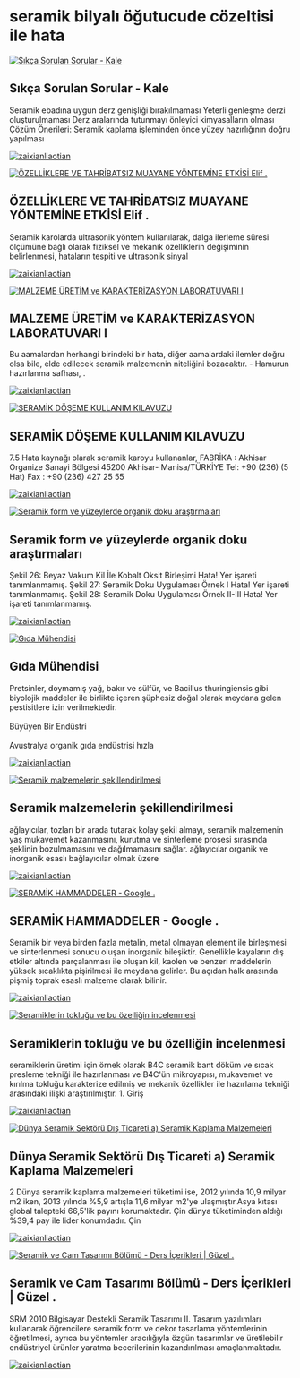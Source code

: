 # seramik bilyalı öğutucude cözeltisi ile hata
<a href="https://mnn.zoosnet.net/LR/Chatpre.aspx?id=MNN94995150&p=https://topgrinding.com/" target="_blank">![Sıkça Sorulan Sorular - Kale](https://github.com/technlg/images/blob/main/25.jpg)</a>
## Sıkça Sorulan Sorular - Kale
Seramik ebadına uygun derz genişliği bırakılmaması Yeterli genleşme derzi oluşturulmaması Derz aralarında tutunmayı önleyici kimyasalların olması Çözüm Önerileri: Seramik kaplama işleminden önce yüzey hazırlığının doğru yapılması
<a href="https://mnn.zoosnet.net/LR/Chatpre.aspx?id=MNN94995150&p=https://topgrinding.com/" target="_blank"><img src="https://github.com/technlg/images/raw/main/chat11.jpg" alt="zaixianliaotian"/></a><a href="//whatsapp.shibangsoft.com/WhatsApp.php" ><img src="https://github.com/technlg/images/raw/main/chat11.png" alt=""></a>
<a href="https://mnn.zoosnet.net/LR/Chatpre.aspx?id=MNN94995150&p=https://topgrinding.com/" target="_blank">![ÖZELLİKLERE VE TAHRİBATSIZ MUAYANE YÖNTEMİNE ETKİSİ Elif .](https://github.com/technlg/images/blob/main/10.jpg)</a>
## ÖZELLİKLERE VE TAHRİBATSIZ MUAYANE YÖNTEMİNE ETKİSİ Elif .
Seramik karolarda ultrasonik yöntem kullanılarak, dalga ilerleme süresi ölçümüne bağlı olarak fiziksel ve mekanik özelliklerin değişiminin belirlenmesi, hataların tespiti ve ultrasonik sinyal
<a href="https://mnn.zoosnet.net/LR/Chatpre.aspx?id=MNN94995150&p=https://topgrinding.com/" target="_blank"><img src="https://github.com/technlg/images/raw/main/chat11.jpg" alt="zaixianliaotian"/></a><a href="//whatsapp.shibangsoft.com/WhatsApp.php" ><img src="https://github.com/technlg/images/raw/main/chat11.png" alt=""></a>
<a href="https://mnn.zoosnet.net/LR/Chatpre.aspx?id=MNN94995150&p=https://topgrinding.com/" target="_blank">![MALZEME ÜRETİM ve KARAKTERİZASYON LABORATUVARI I](https://github.com/technlg/images/blob/main/2.jpg)</a>
## MALZEME ÜRETİM ve KARAKTERİZASYON LABORATUVARI I
Bu aamalardan herhangi birindeki bir hata, diğer aamalardaki ilemler doğru olsa bile, elde edilecek seramik malzemenin niteliğini bozacaktır. - Hamurun hazırlanma safhası, .
<a href="https://mnn.zoosnet.net/LR/Chatpre.aspx?id=MNN94995150&p=https://topgrinding.com/" target="_blank"><img src="https://github.com/technlg/images/raw/main/chat11.jpg" alt="zaixianliaotian"/></a><a href="//whatsapp.shibangsoft.com/WhatsApp.php" ><img src="https://github.com/technlg/images/raw/main/chat11.png" alt=""></a>
<a href="https://mnn.zoosnet.net/LR/Chatpre.aspx?id=MNN94995150&p=https://topgrinding.com/" target="_blank">![SERAMİK DÖŞEME KULLANIM KILAVUZU](https://github.com/technlg/images/blob/main/16.jpg)</a>
## SERAMİK DÖŞEME KULLANIM KILAVUZU
7.5 Hata kaynağı olarak seramik karoyu kullananlar, FABRİKA : Akhisar Organize Sanayi Bölgesi 45200 Akhisar- Manisa/TÜRKİYE Tel: +90 (236) (5 Hat) Fax : +90 (236) 427 25 55
<a href="https://mnn.zoosnet.net/LR/Chatpre.aspx?id=MNN94995150&p=https://topgrinding.com/" target="_blank"><img src="https://github.com/technlg/images/raw/main/chat11.jpg" alt="zaixianliaotian"/></a><a href="//whatsapp.shibangsoft.com/WhatsApp.php" ><img src="https://github.com/technlg/images/raw/main/chat11.png" alt=""></a>
<a href="https://mnn.zoosnet.net/LR/Chatpre.aspx?id=MNN94995150&p=https://topgrinding.com/" target="_blank">![Seramik form ve yüzeylerde organik doku araştırmaları](https://github.com/technlg/images/blob/main/14.jpg)</a>
## Seramik form ve yüzeylerde organik doku araştırmaları
Şekil 26: Beyaz Vakum Kil İle Kobalt Oksit Birleşimi Hata! Yer işareti tanımlanmamış. Şekil 27: Seramik Doku Uygulaması Örnek I Hata! Yer işareti tanımlanmamış. Şekil 28: Seramik Doku Uygulaması Örnek II-III Hata! Yer işareti tanımlanmamış.
<a href="https://mnn.zoosnet.net/LR/Chatpre.aspx?id=MNN94995150&p=https://topgrinding.com/" target="_blank"><img src="https://github.com/technlg/images/raw/main/chat11.jpg" alt="zaixianliaotian"/></a><a href="//whatsapp.shibangsoft.com/WhatsApp.php" ><img src="https://github.com/technlg/images/raw/main/chat11.png" alt=""></a>
<a href="https://mnn.zoosnet.net/LR/Chatpre.aspx?id=MNN94995150&p=https://topgrinding.com/" target="_blank">![Gıda Mühendisi](https://github.com/technlg/images/blob/main/46.jpg)</a>
## Gıda Mühendisi
Pretsinler, doymamış yağ, bakır ve sülfür, ve Bacillus thuringiensis gibi biyolojik maddeler ile birlikte içeren şüphesiz doğal olarak meydana gelen pestisitlere izin verilmektedir. <br /><br />Büyüyen Bir Endüstri<br /><br />Avustralya organik gıda endüstrisi hızla
<a href="https://mnn.zoosnet.net/LR/Chatpre.aspx?id=MNN94995150&p=https://topgrinding.com/" target="_blank"><img src="https://github.com/technlg/images/raw/main/chat11.jpg" alt="zaixianliaotian"/></a><a href="//whatsapp.shibangsoft.com/WhatsApp.php" ><img src="https://github.com/technlg/images/raw/main/chat11.png" alt=""></a>
<a href="https://mnn.zoosnet.net/LR/Chatpre.aspx?id=MNN94995150&p=https://topgrinding.com/" target="_blank">![Seramik malzemelerin şekillendirilmesi](https://github.com/technlg/images/blob/main/66.jpg)</a>
## Seramik malzemelerin şekillendirilmesi
ağlayıcılar, tozları bir arada tutarak kolay şekil almayı, seramik malzemenin yaş mukavemet kazanmasını, kurutma ve sinterleme prosesi sırasında şeklinin bozulmamasını ve dağılmamasını sağlar. ağlayıcılar organik ve inorganik esaslı bağlayıcılar olmak üzere
<a href="https://mnn.zoosnet.net/LR/Chatpre.aspx?id=MNN94995150&p=https://topgrinding.com/" target="_blank"><img src="https://github.com/technlg/images/raw/main/chat11.jpg" alt="zaixianliaotian"/></a><a href="//whatsapp.shibangsoft.com/WhatsApp.php" ><img src="https://github.com/technlg/images/raw/main/chat11.png" alt=""></a>
<a href="https://mnn.zoosnet.net/LR/Chatpre.aspx?id=MNN94995150&p=https://topgrinding.com/" target="_blank">![SERAMİK HAMMADDELER - Google .](https://github.com/technlg/images/blob/main/53.jpg)</a>
## SERAMİK HAMMADDELER - Google .
Seramik bir veya birden fazla metalin, metal olmayan element ile birleşmesi ve sinterlenmesi sonucu oluşan inorganik bileşiktir. Genellikle kayaların dış etkiler altında parçalanması ile oluşan kil, kaolen ve benzeri maddelerin yüksek sıcaklıkta pişirilmesi ile meydana gelirler. Bu açıdan halk arasında pişmiş toprak esaslı malzeme olarak bilinir.
<a href="https://mnn.zoosnet.net/LR/Chatpre.aspx?id=MNN94995150&p=https://topgrinding.com/" target="_blank"><img src="https://github.com/technlg/images/raw/main/chat11.jpg" alt="zaixianliaotian"/></a><a href="//whatsapp.shibangsoft.com/WhatsApp.php" ><img src="https://github.com/technlg/images/raw/main/chat11.png" alt=""></a>
<a href="https://mnn.zoosnet.net/LR/Chatpre.aspx?id=MNN94995150&p=https://topgrinding.com/" target="_blank">![Seramiklerin tokluğu ve bu özelliğin incelenmesi](https://github.com/technlg/images/blob/main/1.jpg)</a>
## Seramiklerin tokluğu ve bu özelliğin incelenmesi
seramiklerin üretimi için örnek olarak B4C seramik bant döküm ve sıcak presleme tekniği ile hazırlanması ve B4C'ün mikroyapısı, mukavemet ve kırılma tokluğu karakterize edilmiş ve mekanik özellikler ile hazırlama tekniği arasındaki ilişki araştırılmıştır. 1. Giriş 
<a href="https://mnn.zoosnet.net/LR/Chatpre.aspx?id=MNN94995150&p=https://topgrinding.com/" target="_blank"><img src="https://github.com/technlg/images/raw/main/chat11.jpg" alt="zaixianliaotian"/></a><a href="//whatsapp.shibangsoft.com/WhatsApp.php" ><img src="https://github.com/technlg/images/raw/main/chat11.png" alt=""></a>
<a href="https://mnn.zoosnet.net/LR/Chatpre.aspx?id=MNN94995150&p=https://topgrinding.com/" target="_blank">![Dünya Seramik Sektörü Dış Ticareti a) Seramik Kaplama Malzemeleri](https://github.com/technlg/images/blob/main/42.jpg)</a>
## Dünya Seramik Sektörü Dış Ticareti a) Seramik Kaplama Malzemeleri
2 Dünya seramik kaplama malzemeleri tüketimi ise, 2012 yılında 10,9 milyar m2 iken, 2013 yılında %5,9 artışla 11,6 milyar m2'ye ulaşmıştır.Asya kıtası global talepteki 66,5'lik payını korumaktadır. Çin dünya tüketiminden aldığı %39,4 pay ile lider konumdadır. Çin
<a href="https://mnn.zoosnet.net/LR/Chatpre.aspx?id=MNN94995150&p=https://topgrinding.com/" target="_blank"><img src="https://github.com/technlg/images/raw/main/chat11.jpg" alt="zaixianliaotian"/></a><a href="//whatsapp.shibangsoft.com/WhatsApp.php" ><img src="https://github.com/technlg/images/raw/main/chat11.png" alt=""></a>
<a href="https://mnn.zoosnet.net/LR/Chatpre.aspx?id=MNN94995150&p=https://topgrinding.com/" target="_blank">![Seramik ve Cam Tasarımı Bölümü - Ders İçerikleri | Güzel .](https://github.com/technlg/images/blob/main/17.jpg)</a>
## Seramik ve Cam Tasarımı Bölümü - Ders İçerikleri | Güzel .
SRM 2010 Bilgisayar Destekli Seramik Tasarımı II. Tasarım yazılımları kullanarak öğrencilere seramik form ve dekor tasarlama yöntemlerinin öğretilmesi, ayrıca bu yöntemler aracılığıyla özgün tasarımlar ve üretilebilir endüstriyel ürünler yaratma becerilerinin kazandırılması amaçlanmaktadır.
<a href="https://mnn.zoosnet.net/LR/Chatpre.aspx?id=MNN94995150&p=https://topgrinding.com/" target="_blank"><img src="https://github.com/technlg/images/raw/main/chat11.jpg" alt="zaixianliaotian"/></a><a href="//whatsapp.shibangsoft.com/WhatsApp.php" ><img src="https://github.com/technlg/images/raw/main/chat11.png" alt=""></a>
